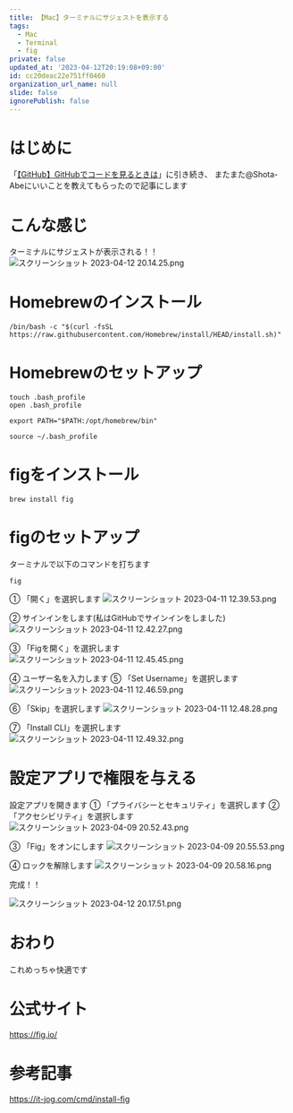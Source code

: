 ```yaml
---
title: 【Mac】ターミナルにサジェストを表示する
tags:
  - Mac
  - Terminal
  - fig
private: false
updated_at: '2023-04-12T20:19:08+09:00'
id: cc20deac22e751ff0460
organization_url_name: null
slide: false
ignorePublish: false
---
```

# はじめに
「[【GitHub】GitHubでコードを見るときは](https://qiita.com/SNQ-2001/items/0467aa99fb9430353e1b)」に引き続き、
またまた@Shota-Abeにいいことを教えてもらったので記事にします

# こんな感じ
ターミナルにサジェストが表示される！！
![スクリーンショット 2023-04-12 20.14.25.png](https://qiita-image-store.s3.ap-northeast-1.amazonaws.com/0/1745371/4cf5109c-fca8-e9b4-893e-b47210fc47a2.png)

# Homebrewのインストール
```:ターミナル
/bin/bash -c "$(curl -fsSL https://raw.githubusercontent.com/Homebrew/install/HEAD/install.sh)"
```

# Homebrewのセットアップ
```:ターミナル
touch .bash_profile
open .bash_profile
```

```:.bash_profile
export PATH="$PATH:/opt/homebrew/bin"
```

```:ターミナル
source ~/.bash_profile
```

# figをインストール
```
brew install fig
```

# figのセットアップ
ターミナルで以下のコマンドを打ちます
```:ターミナル
fig
```

① 「開く」を選択します
![スクリーンショット 2023-04-11 12.39.53.png](https://qiita-image-store.s3.ap-northeast-1.amazonaws.com/0/1745371/ea86bcef-4d50-ec50-9d47-8ed2e65ac0c1.png)

② サインインをします(私はGitHubでサインインをしました)
![スクリーンショット 2023-04-11 12.42.27.png](https://qiita-image-store.s3.ap-northeast-1.amazonaws.com/0/1745371/47f846e9-77bb-ebba-cae5-3754dec8c4da.png)

③ 「Figを開く」を選択します
![スクリーンショット 2023-04-11 12.45.45.png](https://qiita-image-store.s3.ap-northeast-1.amazonaws.com/0/1745371/bf6941fa-8a13-1b85-7b56-8570c88b4ddb.png)

④ ユーザー名を入力します
⑤ 「Set Username」を選択します
![スクリーンショット 2023-04-11 12.46.59.png](https://qiita-image-store.s3.ap-northeast-1.amazonaws.com/0/1745371/0d5e4ba4-1c01-ee3f-b55e-1d3426a46c74.png)

⑥ 「Skip」を選択します
![スクリーンショット 2023-04-11 12.48.28.png](https://qiita-image-store.s3.ap-northeast-1.amazonaws.com/0/1745371/bef3b39f-daac-271b-5399-c551a3a1bdb2.png)

⑦ 「Install CLI」を選択します
![スクリーンショット 2023-04-11 12.49.32.png](https://qiita-image-store.s3.ap-northeast-1.amazonaws.com/0/1745371/b4b1e643-6cd9-d252-8d14-60de27ebff84.png)

# 設定アプリで権限を与える
設定アプリを開きます
① 「プライバシーとセキュリティ」を選択します
② 「アクセシビリティ」を選択します
![スクリーンショット 2023-04-09 20.52.43.png](https://qiita-image-store.s3.ap-northeast-1.amazonaws.com/0/1745371/802f8ff1-ce52-5b49-fbb6-84253ea97a8d.png)

③ 「Fig」をオンにします
![スクリーンショット 2023-04-09 20.55.53.png](https://qiita-image-store.s3.ap-northeast-1.amazonaws.com/0/1745371/2b2e4a6d-0543-90f6-c8d2-99c3dcc8c44f.png)

④ ロックを解除します
![スクリーンショット 2023-04-09 20.58.16.png](https://qiita-image-store.s3.ap-northeast-1.amazonaws.com/0/1745371/8e9e8ace-a042-fec7-49b0-a0182b9be1fc.png)

完成！！

![スクリーンショット 2023-04-12 20.17.51.png](https://qiita-image-store.s3.ap-northeast-1.amazonaws.com/0/1745371/db8b7984-607f-17ae-0189-b06bbda7124b.png)

# おわり
これめっちゃ快適です

# 公式サイト
https://fig.io/

# 参考記事
https://it-jog.com/cmd/install-fig
